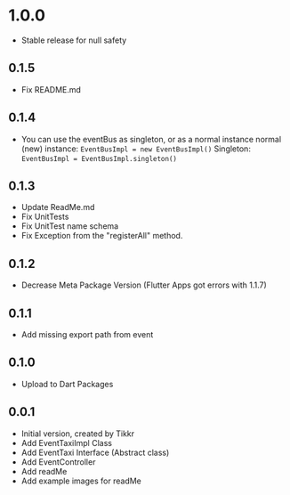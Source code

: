 # 1.0.0
- Stable release for null safety

## 0.1.5

- Fix README.md

## 0.1.4

- You can use the eventBus as singleton, or as a normal instance
 normal (new) instance: ```EventBusImpl = new EventBusImpl()```
 Singleton: ```EventBusImpl = EventBusImpl.singleton()```


## 0.1.3

- Update ReadMe.md
- Fix UnitTests
- Fix UnitTest name schema
- Fix Exception from the "registerAll" method.


## 0.1.2

- Decrease Meta Package Version (Flutter Apps got errors with 1.1.7)

## 0.1.1

- Add missing export path from event

## 0.1.0

- Upload to Dart Packages

## 0.0.1

- Initial version, created by Tikkr
- Add EventTaxiImpl Class
- Add EventTaxi Interface (Abstract class)
- Add EventController
- Add readMe
- Add example images for readMe
